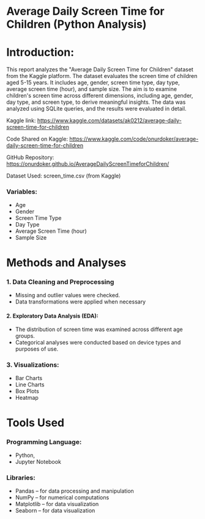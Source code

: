   # Average Daily Screen Time for Children (Python Analysis)

 # Introduction:
  This report analyzes the "Average Daily Screen Time for Children" dataset from the Kaggle platform. The dataset evaluates the screen time of children aged 5-15 years. It includes age, gender, screen time type, day type, average screen time (hour), and sample size. The aim is to examine children's screen time across different dimensions, including age, gender, day type, and screen type, to derive meaningful insights. The data was analyzed using SQLite queries, and the results were evaluated in detail.

  Kaggle link: https://www.kaggle.com/datasets/ak0212/average-daily-screen-time-for-children
  
  Code Shared on Kaggle: https://www.kaggle.com/code/onurdoker/average-daily-screen-time-for-children
  
  GitHub Repository: https://onurdoker.github.io/AverageDailyScreenTimeforChildren/

  Dataset Used: screen_time.csv (from Kaggle)

  ### Variables:
  - Age
  - Gender
  - Screen Time Type
  - Day Type
  - Average Screen Time (hour)
  - Sample Size

  # Methods and Analyses

  ### 1. Data Cleaning and Preprocessing
  - Missing and outlier values were checked.
  - Data transformations were applied when necessary
	
 #### 2.	Exploratory Data Analysis (EDA):
  - The distribution of screen time was examined across different age groups.
  - Categorical analyses were conducted based on device types and purposes of use.
	
 ### 3.	Visualizations:
 - Bar Charts 
 - Line Charts
 - Box Plots
 - Heatmap 
  
  # Tools Used
  ### Programming Language: 
  - Python,
  - Jupyter Notebook
  
  ### Libraries:
  -	Pandas – for data processing and manipulation
  -	NumPy – for numerical computations
  -	Matplotlib – for data visualization
  -	Seaborn – for data visualization

  

  

